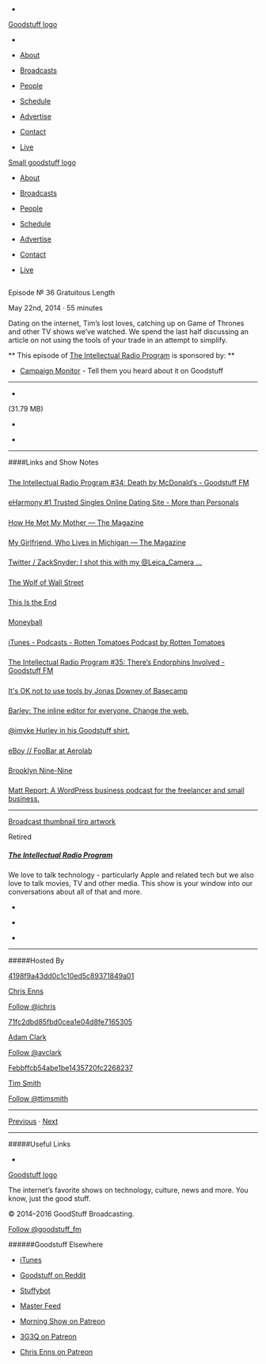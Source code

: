 

-
[Goodstuff logo](http://www.goodstuff.fm/)[](/assets/goodstuff_logo-17c1fe6f378352de5d7345f76152130b.svg)

-


-  [About](/about)

-  [Broadcasts](/broadcasts)

-  [People](/people)

-  [Schedule](/schedule)

-  [Advertise](/advertise)

-  [Contact](/contact)

-  [Live](/live)


[Small goodstuff logo](http://www.goodstuff.fm/)[](/assets/small_goodstuff_logo-bf032e72b9ec41494f4d90905f1ad619.svg)


-  [About](/about)

-  [Broadcasts](/broadcasts)

-  [People](/people)

-  [Schedule](/schedule)

-  [Advertise](/advertise)

-  [Contact](/contact)

-  [Live](/live)


##
Episode № 36
Gratuitous Length


May 22nd, 2014
&middot;
55
minutes


Dating on the internet, Tim&rsquo;s lost loves, catching up on Game of Thrones and other TV shows we&rsquo;ve watched. We spend the last half discussing an article on not using the tools of your trade in an attempt to simplify.


**
This episode of
[The Intellectual Radio Program](/tirp)
is sponsored by:
**


-  [Campaign Monitor](http://www.campaignmonitor.com/) - Tell them you heard about it on Goodstuff


------------------------------


-
[](https://goodstuffs3.s3.amazonaws.com/uploads/tirp-36.mp3)(31.79 MB)

-
[](http://twitter.com/intent/tweet?text=The%20Intellectual%20Radio%20Program%20%E2%84%96%2036%20on%20@goodstuff_fm%20-%20http://goodstuff.fm/tirp/36)

-
[](http://www.facebook.com/sharer/sharer.php?u=http://goodstuff.fm/tirp/36)


------------------------------


####Links and Show Notes

#####
[The Intellectual Radio Program #34: Death by McDonald’s - Goodstuff FM](http://goodstuff.fm/tirp/34)


#####
[eHarmony #1 Trusted Singles Online Dating Site - More than Personals](http://www.eharmony.com/)


#####
[How He Met My Mother — The Magazine](http://the-magazine.org/5/how-he-met-my-mother#.U35Myl42tBU)


#####
[My Girlfriend, Who Lives in Michigan — The Magazine](http://the-magazine.org/27/my-girlfriend-who-lives-in-michigan#.U35NUZRdX2o)


#####
[Twitter / ZackSnyder: I shot this with my @Leica_Camera ...](https://twitter.com/ZackSnyder/status/466249462348644352)


#####
[The Wolf of Wall Street](https://itunes.apple.com/ca/movie/the-wolf-of-wall-street/id774084884?uo=4&at=10l4Ki)


#####
[This Is the End](https://itunes.apple.com/ca/movie/this-is-the-end/id688776885?uo=4&at=10l4Ki)


#####
[Moneyball](https://itunes.apple.com/ca/movie/moneyball/id480245702?uo=4&at=10l4Ki)


#####
[iTunes - Podcasts - Rotten Tomatoes Podcast by Rotten Tomatoes](https://itunes.apple.com/ca/podcast/rotten-tomatoes-podcast/id860808237?mt=2)


#####
[The Intellectual Radio Program #35: There’s Endorphins Involved - Goodstuff FM](http://goodstuff.fm/tirp/35)


#####
[It's OK not to use tools by Jonas Downey of Basecamp](http://signalvnoise.com/posts/3752-its-ok-not-to-use-tools)


#####
[Barley: The inline editor for everyone. Change the web.](http://getbarley.com/editor/wp)


#####
[@imyke Hurley in his Goodstuff shirt.](http://d.pr/i/nmc8)


#####
[eBoy // FooBar at Aerolab](http://hello.eboy.com/eboy/2013/06/14/foobar-at-aerolab/)


#####
[Brooklyn Nine-Nine](https://itunes.apple.com/ca/tv-season/brooklyn-nine-nine-season-1/id689475045?uo=4&at=10l4Ki)


#####
[Matt Report: A WordPress business podcast for the freelancer and small business.](http://mattreport.com/)


------------------------------


[Broadcast thumbnail tirp artwork](/tirp)[](https://goodstuffs3.s3.amazonaws.com/uploads/broadcast/image/15/broadcast_thumbnail_tirp_artwork.png)

Retired


##### [The Intellectual Radio Program](/tirp)


We love to talk technology - particularly Apple and related tech but we also love to talk movies, TV and other media. This show is your window into our conversations about all of that and more.

-
[](https://itunes.apple.com/us/podcast/intellectual-radio-program/id682246844)

-
[](/tirp/feed)

-
[](mailto:chris@goodstuff.fm?cc=sponsorship%40goodstuff.fm&subject=%5BGoodStuff%20FM%5D%20Sponsorship%20Inquiry%20for%20The%20Intellectual%20Radio%20Program)


------------------------------


#####Hosted By


[4198f9a43dd0c1c10ed5c89371849a01](/people/chris-enns)[](http://gravatar.com/avatar/4198f9a43dd0c1c10ed5c89371849a01.png?s=300&r=pg)

[Chris Enns](/people/chris-enns)


[Follow @ichris](https://twitter.com/ichris)


[71fc2dbd85fbd0cea1e04d8fe7165305](/people/avclark)[](http://gravatar.com/avatar/71fc2dbd85fbd0cea1e04d8fe7165305.png?s=300&r=pg)

[Adam Clark](/people/avclark)


[Follow @avclark](https://twitter.com/avclark)


[Febbffcb54abe1be1435720fc2268237](/people/ttimsmith)[](http://gravatar.com/avatar/febbffcb54abe1be1435720fc2268237.png?s=300&r=pg)

[Tim Smith](/people/ttimsmith)


[Follow @ttimsmith](https://twitter.com/ttimsmith)


------------------------------


[Previous](/tirp/35)
&middot;
[Next](/tirp/37)


------------------------------


#####Useful Links

-
[](mailto:chris@goodstuff.fm?subject=%5BGoodstuff%20FM%5D%20Feedback%20for%20The%20Intellectual%20Radio%20Program)


[Goodstuff logo](http://www.goodstuff.fm/)[](/assets/goodstuff_logo-17c1fe6f378352de5d7345f76152130b.svg)


The internet’s favorite shows on technology, culture, news and more. You know, just the good stuff.


&copy; 2014&ndash;2016 GoodStuff Broadcasting.

[Follow @goodstuff_fm](https://twitter.com/goodstufffm)


######Goodstuff Elsewhere

-  [iTunes](https://itunes.apple.com/us/artist/goodstuff-fm/id843385597?mt=2)

-  [Goodstuff on Reddit](https://www.reddit.com/r/Goodstuff_fm/)

-  [Stuffybot](http://stuffybot.goodstuff.fm)

-  [Master Feed](/master/feed)

-  [Morning Show on Patreon](https://www.patreon.com/morningshow)

-  [3G3Q on Patreon](https://www.patreon.com/3g3q)

-  [Chris Enns on Patreon](https://www.patreon.com/ichris)

